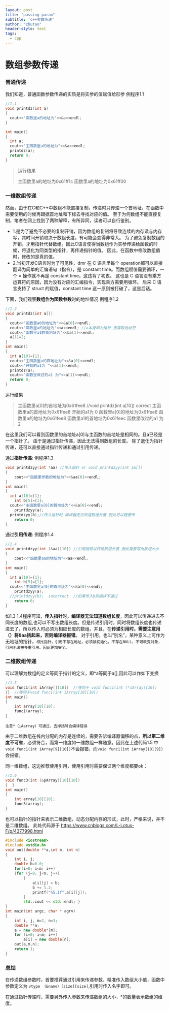 ```yaml
---
layout: post
title: "passing param"
subtitle: 'c++参数传递'
author: "zhutao"
header-style: text
tags:
  - cpp
---
```


# 数组参数传递

### 普通传递

我们知道，普通函数参数传递的实质是将实参的值赋值给形参
例程序1.1

```cpp
//1.1
void printdz(int a)
{
  cout<<"函数里a的地址为"<<&a<<endl;
}

int main()
{
  int a;
  cout<<"主函数里a的地址为"<<&a<<endl;
  printdz(a);
  return 0;
}
```

>运行结果
>
>主函数里a的地址为0x61ff1c
>函数里a的地址为0x61ff00

### 一维数组传递

然而，由于在C和C++中数组不能直接复制，传递时只传递一个首地址，在函数中需要使用的时候再跟据首地址和下标去寻找对应的值。
至于为何数组不能直接复制，笔者在网上找到了两种解释，有所异同，读者可以自行鉴别。

- 1.是为了避免不必要的复制开销，因为数组的复制将导致连续的内存读与内存写，其时间开销取决于数组长度，有可能会变得非常大。
  为了避免复制数组的开销，才用指针代替数组。因此C语言使得当数组作为实参传递给函数的时候，将退化为同类型的指针，再传递指针的值。
  因此，在函数中修改数组值时，修改的是真的值。
- 2.当初开发C语言时为了可见性，dmr 在 C 语言里每个 operation都可以直接翻译为简单的汇编语句（指令），是 constant time。而数组赋值需要循环，一个 = 操作就不再是 constant time，这违背了初衷。
  这也是 C 语言没有乘方运算符的原因，因为没有对应的汇编指令，实现乘方需要用循环。
  后来 C 语言支持了 struct 的赋值，constant time 这一原则被打破了，这是后话。

下面，我们观察**数组作为函数参数**时的地址情况
例程序1.2

```cpp
//1.2
void printdz(int a[])
{
  cout<<"函数里a0的地址为"<<&a[0]<<endl;
  cout<<"函数里a的地址为"<<a<<endl; //a本身即为指针 无需取地址符
  cout<<"函数里a1的首地址为"<<&a[1]<<endl;
  a[1]=2;
}
int main()
{
  int a[10]={1};
  cout<<"主函数里a的首地址为"<<&a[0]<<endl;
  cout<<"开始的a1为 "<<a[1]<<endl;
  printdz(a);
  cout<<"函数里改过的a1 为"<<a[1]<<endl;
  return 0;
}
```

运行结果

>主函数里a[0]的首地址为0x61fee8 //void printdz(int a[10]) correct
>主函数里a的首地址为0x61fee8
>开始的a1为 0
>函数里a[0]的地址为0x61fee8
>函数里a的地址为0x61fee8
>函数里a1的首地址为0x61feec
>函数里改过的a1 为2

在这里我们可以看到函数里的首地址a[0]与主函数的首地址是相同的。且a已经是一个指针了。
由于是通过指针传递，因此无法得到数组的长度。
除了退化为指针传递，还可以直接通过指针传递和通过引用传递。

通过**指针传递**:
例程序1.3

```cpp
void printdzyy(int *aa) //传入指针 or void printdzyy(int aa[])
{
	cout<<"函数里参数的地址为"<<&aa[0]<<endl;
}
int main()
{
  int a[10]={1};
	int b[5]={1};
  cout<<"主函数里a[0]的首地址为"<<&a[0]<<endl;
	printdzyy(a);
  printdzyy(b);//传入指针时 编译器无法知道数组长度 因此可以随便传
	return 0;
}
```

通过**引用传递**:
例程序1.4

```cpp
//1.4
void printdzyy(int (&aa)[10]) //引用就可以传递数组长度 因此需要写出数组大小
{
	cout<<"函数里aa的地址为"<<aa<<endl;
}
int main()
{
  int a[10]={1};
	int b[5]={1};
  cout<<"主函数里a[0]的首地址为"<<&a[0]<<endl;
	printdzyy(a);
  //printdzyy(b);  incorrect  //如果传入b则编译不通过
	return 0;
}
```

如1.3 1.4程序可知，**传入指针时，编译器无法知道数组长度**，因此可以传递进去不同长度的数组,也可以不写出数组长度。但是传递引用时，同时将数组长度也传递进去了，所以传入时必须为相应长度的数组。并且，在**传递引用时，需要注意用（）将&aa括起来，否则编译器报错**。
对于引用，也叫“别名”，某种意义上可作为无地址的指针，`相比指针，引用不存在地址，必须被初始化，不存在NULL，不可改变对象，引用无法被多重引用。因此更加安全。`

### 二维数组传递

可以理解为数组的定义等同于指针的定义，即*a等同于a[],因此可以作如下变换

```cpp
//1.5
void func1(int iArray[][10])  //等同于 void func1(int (*iArray)[10])
{}  //等同于void func1(int iArray[10][10])
int main()  
{  
    int array[10][10];  
    func1(array);
}  
```

`注意*（iAarray）可通过，去掉括号会编译错误`

由于二维数组在栈内分配的内存是连续的，需要告诉编译器偏移的点，**所以第二维度不可省**，必须符合，而第一维度如一维数组一样随意。因此在上述代码1.5 中`void func1(int iArray[9][10])`不会报错，而`void func1(int iArray[10][9])`会报错。

同一维数组，这边推荐使用引用，使用引用时需要保证两个维度都要ok：

```cpp
//1.6
void func3(int (&pArray)[10][10])  
{  }  
int main()  
{  
    int array[10][10];  
    func3(array);  
}  
```

也可以指针的指针来表示二维数组，动态分配内存的形式，此时，严格来说，并不是二维数组。
此处代码源于 https://www.cnblogs.com/L-Lotus-F/p/4377998.html

```cpp
#include <iostream>
#include <stdio.h>
void out(double **a,int m, int n)
{
    int i, j;
    double b=0.0;
    for(i=0; i<m; i++)
    {for (j=0; j<n; j++)
        {
            a[i][j] = b;
            b += 1.2;
            printf("%5.1f",a[i][j]);
        }
        std::cout << std::endl; }   
}
int main(int argc, char * agrv)
{
    int i, j, m=2, n=3;
    double **a;
    a = new double*[m];
    for (i=0; i<m; i++)
        a[i] = new double[n];
    out(a,m,n);
    return 1;
}
```

### 总结

在传递数组参数时，首要推荐通过引用来传递参数，精准传入数组大小值，函数中参数定义为 `vtype （&name）[size][size]`,引用时传入名字即可。

在通过指针传递时，需要另外传入参数来传递数组的大小，\*的数量表示数组的维度。

